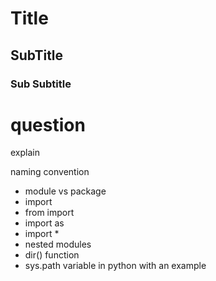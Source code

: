 # Title 

## SubTitle

### Sub Subtitle


# question 
explain 

naming convention 
- module vs package 
- import
- from import
- import as
- import *
- nested modules
- dir() function
- sys.path variable
in python with an example 